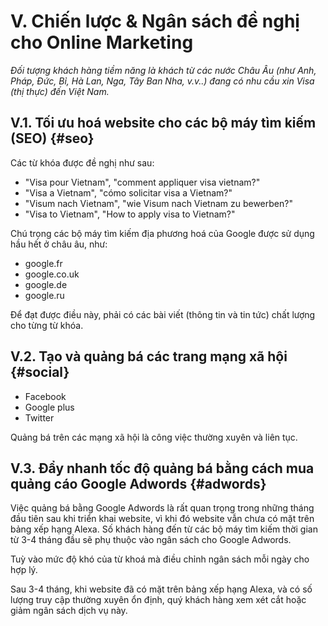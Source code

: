 # V. Chiến lược & Ngân sách đề nghị cho Online Marketing

_Đối tượng khách hàng tiềm năng là khách từ các nước Châu Âu (như Anh, Pháp, Đức, Bỉ, Hà Lan, Nga, Tây Ban Nha, v.v..) đang có nhu cầu xin Visa (thị thực) đến Việt Nam._

## V.1. Tối ưu hoá website cho các bộ máy tìm kiếm (SEO) {#seo}

Các từ khóa được đề nghị như sau:

* "Visa pour Vietnam", "comment appliquer visa vietnam?"
* "Visa a Vietnam", "cómo solicitar visa a Vietnam?"
* "Visum nach Vietnam", "wie Visum nach Vietnam zu bewerben?"
* "Visa to Vietnam", "How to apply visa to Vietnam?"

Chú trọng các bộ máy tìm kiếm địa phương hoá của Google được sử dụng hầu hết ở châu âu, như:

* google.fr
* google.co.uk
* google.de
* google.ru

Để đạt được điều này, phải có các bài viết (thông tin và tin tức) chất lượng cho từng từ khóa.

## V.2. Tạo và quảng bá các trang mạng xã hội {#social}

* Facebook
* Google plus
* Twitter

Quảng bá trên các mạng xã hội là công việc thường xuyên và liên tục.

## V.3. Đẩy nhanh tốc độ quảng bá bằng cách mua quảng cáo Google Adwords {#adwords}

Việc quảng bá bằng Google Adwords là rất quan trọng trong những tháng đầu tiên sau khi triển khai website, vì khi đó website vẫn chưa có mặt trên bảng xếp hạng Alexa. Số khách hàng đến từ các bộ máy tìm kiếm thời gian từ 3-4 tháng đầu sẽ phụ thuộc vào ngân sách cho Google Adwords. 

Tuỳ vào mức độ khó của từ khoá mà điều chỉnh ngân sách mỗi ngày cho hợp lý.

Sau 3-4 tháng, khi website đã có mặt trên bảng xếp hạng Alexa, và có số lượng truy cập thường xuyên ổn định, quý khách hàng xem xét cắt hoặc giảm ngân sách dịch vụ này.

